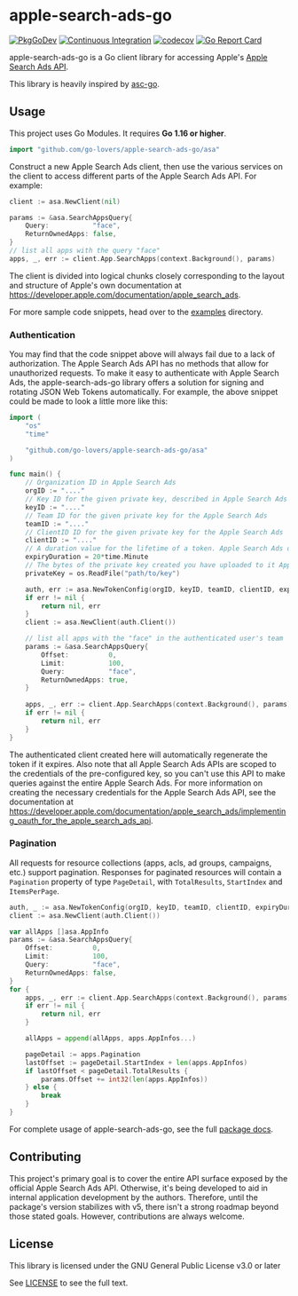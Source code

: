 # apple-search-ads-go

[![PkgGoDev](https://pkg.go.dev/badge/github.com/go-lovers/apple-search-ads-go/asa)](https://pkg.go.dev/github.com/go-lovers/apple-search-ads-go/asa)
[![Continuous Integration](https://github.com/go-lovers/apple-search-ads-go/workflows/Run%20Tests/badge.svg)](https://github.com/go-lovers/apple-search-ads-go/actions?query=workflow%253A%2522Run+Tests%2522)
[![codecov](https://codecov.io/gh/go-lovers/apple-search-ads-go/branch/master/graph/badge.svg?token=NGXNS17SV2)](https://codecov.io/gh/go-lovers/apple-search-ads-go)
[![Go Report Card](https://goreportcard.com/badge/github.com/go-lovers/apple-search-ads-go)](https://goreportcard.com/report/github.com/go-lovers/apple-search-ads-go)

apple-search-ads-go is a Go client library for accessing Apple's [Apple Search Ads API](https://developer.apple.com/documentation/apple_search_ads).

This library is heavily inspired by [asc-go](https://github.com/cidertool/asc-go).

## Usage

This project uses Go Modules. It requires **Go 1.16 or higher**.

```go
import "github.com/go-lovers/apple-search-ads-go/asa"
```

Construct a new Apple Search Ads client, then use the various services on the client to access different parts of the Apple Search Ads API. For example:

```go
client := asa.NewClient(nil)

params := &asa.SearchAppsQuery{
    Query:           "face",
    ReturnOwnedApps: false,
}
// list all apps with the query "face"
apps, _, err := client.App.SearchApps(context.Background(), params)
```

The client is divided into logical chunks closely corresponding to the layout and structure of Apple's own documentation at <https://developer.apple.com/documentation/apple_search_ads>.

For more sample code snippets, head over to the [examples](https://github.com/go-lovers/apple-search-ads-go/tree/master/examples) directory.

### Authentication

You may find that the code snippet above will always fail due to a lack of authorization. The Apple Search Ads API has no methods that allow for unauthorized requests. To make it easy to authenticate with Apple Search Ads, the apple-search-ads-go library offers a solution for signing and rotating JSON Web Tokens automatically. For example, the above snippet could be made to look a little more like this:

```go
import (
    "os"
    "time"

    "github.com/go-lovers/apple-search-ads-go/asa"
)

func main() {
    // Organization ID in Apple Search Ads
    orgID := "...."
	// Key ID for the given private key, described in Apple Search Ads
    keyID := "...."
    // Team ID for the given private key for the Apple Search Ads
    teamID := "...."
    // ClientID ID for the given private key for the Apple Search Ads
    clientID := "...."
    // A duration value for the lifetime of a token. Apple Search Ads does not accept a token with a lifetime of longer than 20 minutes
    expiryDuration = 20*time.Minute
    // The bytes of the private key created you have uploaded to it Apple Search Ads.
    privateKey = os.ReadFile("path/to/key")

    auth, err := asa.NewTokenConfig(orgID, keyID, teamID, clientID, expiryDuration, privateKey)
    if err != nil {
        return nil, err
    }
    client := asa.NewClient(auth.Client())

    // list all apps with the "face" in the authenticated user's team
    params := &asa.SearchAppsQuery{
        Offset:          0,
        Limit:           100,
        Query:           "face",
        ReturnOwnedApps: true,
    }
    
    apps, _, err := client.App.SearchApps(context.Background(), params)
    if err != nil {
        return nil, err
    }
}
```

The authenticated client created here will automatically regenerate the token if it expires. Also note that all Apple Search Ads APIs are scoped to the credentials of the pre-configured key, so you can't use this API to make queries against the entire Apple Search Ads. For more information on creating the necessary credentials for the Apple Search Ads API, see the documentation at <https://developer.apple.com/documentation/apple_search_ads/implementing_oauth_for_the_apple_search_ads_api>.

### Pagination

All requests for resource collections (apps, acls, ad groups, campaigns, etc.) support pagination. Responses for paginated resources will contain a `Pagination` property of type `PageDetail`, with `TotalResults`, `StartIndex` and `ItemsPerPage`.

```go
auth, _ := asa.NewTokenConfig(orgID, keyID, teamID, clientID, expiryDuration, privateKey)
client := asa.NewClient(auth.Client())

var allApps []asa.AppInfo
params := &asa.SearchAppsQuery{
	Offset:          0,
	Limit:           100,
	Query:           "face",
	ReturnOwnedApps: false,
}
for {
	apps, _, err := client.App.SearchApps(context.Background(), params)
	if err != nil {
		return nil, err
	}

	allApps = append(allApps, apps.AppInfos...)

	pageDetail := apps.Pagination
	lastOffset := pageDetail.StartIndex + len(apps.AppInfos)
	if lastOffset < pageDetail.TotalResults {
		params.Offset += int32(len(apps.AppInfos))
	} else {
		break
	}
}
```

For complete usage of apple-search-ads-go, see the full [package docs](https://pkg.go.dev/github.com/go-lovers/apple-search-ads-go/asa).

## Contributing

This project's primary goal is to cover the entire API surface exposed by the official Apple Search Ads API. Otherwise, it's being developed to aid in internal application development by the authors. Therefore, until the package's version stabilizes with v5, there isn't a strong roadmap beyond those stated goals. However, contributions are always welcome.

## License

This library is licensed under the GNU General Public License v3.0 or later

See [LICENSE](./LICENSE) to see the full text.
